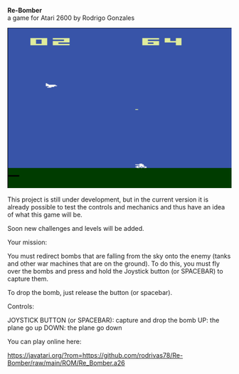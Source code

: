 
**Re-Bomber**  
a game for Atari 2600 by Rodrigo Gonzales


<img src="https://raw.githubusercontent.com/rodrivas78/Re-Bomber/main/screenshots/Screen_2_v1.png" alt="header image" width="515" height="360">


This project is still under development, but in the current version it is already possible to test the controls and mechanics and thus have an idea of what this game will be.

Soon new challenges and levels will be added.


Your mission: 

 You must redirect bombs that are falling from the sky onto the enemy (tanks and other war machines that are on the ground).
 To do this, you must fly over the bombs and press and hold the Joystick button (or SPACEBAR) to capture them.
 
To drop the bomb, just release the button (or spacebar).

Controls:

JOYSTICK BUTTON (or SPACEBAR): capture and drop the bomb
UP: the plane go up
DOWN:  the plane go down

You can play online here:

https://javatari.org/?rom=https://github.com/rodrivas78/Re-Bomber/raw/main/ROM/Re_Bomber.a26



